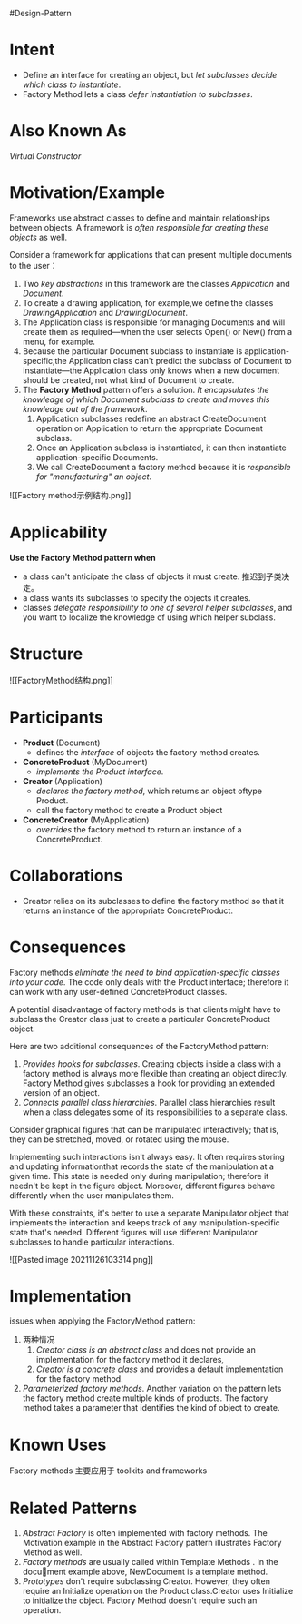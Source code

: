 #Design-Pattern
# Intent
- Define an interface for creating an object, but *let subclasses decide which class to instantiate*. 
- Factory Method lets a class *defer instantiation to subclasses*.

# Also Known As
*Virtual Constructor*

# Motivation/Example
Frameworks use abstract classes to define and maintain relationships between objects. A framework is *often responsible for creating these objects* as well. 

Consider a framework for applications that can present multiple documents to the user：
1. Two *key abstractions* in this framework are the classes *Application* and *Document*. 
2. To create a drawing application, for example,we define the classes *DrawingApplication* and *DrawingDocument*.
3. The Application class is responsible for managing Documents and will create them as required—when the user selects Open() or New() from a menu, for example.
4. Because the particular Document subclass to instantiate is application-specific,the Application class can't predict the subclass of Document to instantiate—the Application class only knows when a new document should be created, not what kind of Document to create. 
5. The **Factory Method** pattern offers a solution. *It encapsulates the knowledge of which Document subclass to create and moves this knowledge out of the framework*.
	1. Application subclasses redefine an abstract CreateDocument operation on Application to return the appropriate Document subclass.
	2. Once an Application subclass is instantiated, it can then instantiate application-specific Documents. 
	3. We call CreateDocument a factory method because it is *responsible for "manufacturing" an object*.

![[Factory method示例结构.png]]

# Applicability 
**Use the Factory Method pattern when** 
- a class can't anticipate the class of objects it must create. 推迟到子类决定。
- a class wants its subclasses to specify the objects it creates. 
- classes *delegate responsibility to one of several helper subclasses*, and you want to localize the knowledge of using which helper subclass.

# Structure
![[FactoryMethod结构.png]]

# Participants 
- **Product** (Document)
	- defines the *interface* of objects the factory method creates. 
- **ConcreteProduct** (MyDocument) 
	- *implements the Product interface*. 
- **Creator** (Application) 
	- *declares the factory method*, which returns an object oftype Product.
	- call the factory method to create a Product object
- **ConcreteCreator** (MyApplication) 
	- *overrides* the factory method to return an instance of a ConcreteProduct.

# Collaborations 
- Creator relies on its subclasses to define the factory method so that it returns an instance of the appropriate ConcreteProduct.

# Consequences 
Factory methods *eliminate the need to bind application-specific classes into your code*. The code only deals with the Product interface; therefore it can work with any user-defined ConcreteProduct classes.

A potential disadvantage of factory methods is that clients might have to subclass the Creator class just to create a particular ConcreteProduct object. 

Here are two additional consequences of the FactoryMethod pattern: 
1. *Provides hooks for subclasses*. Creating objects inside a class with a factory method is always more flexible than creating an object directly. Factory Method gives subclasses a hook for providing an extended version of an object. 
2. *Connects parallel class hierarchies*. Parallel class hierarchies result when a class delegates some of its responsibilities to a separate class.

Consider graphical figures that can be manipulated interactively; that is, they can be stretched, moved, or rotated using the mouse.

Implementing such interactions isn't always easy. It often requires storing and updating informationthat records the state of the manipulation at a given time. This state is needed only during manipulation; therefore it needn't be kept in the figure object. Moreover, different figures behave differently when the user manipulates them.

With these constraints, it's better to use a separate Manipulator object that implements the interaction and keeps track of any manipulation-specific state that's needed. Different figures will use different Manipulator subclasses to handle particular interactions.

![[Pasted image 20211126103314.png]]

# Implementation 
issues when applying the FactoryMethod pattern: 
1. 两种情况
	1. *Creator class is an abstract class* and does not provide an implementation for the factory method it declares, 
	2. *Creator is a concrete class* and provides a default implementation for the factory method. 
2. *Parameterized factory methods*. Another variation on the pattern lets the factory method create multiple kinds of products. The factory method takes a parameter that identifies the kind of object to create. 

# Known Uses
Factory methods 主要应用于 toolkits and frameworks

# Related Patterns
1. *Abstract Factory* is often implemented with factory methods. The Motivation example in the Abstract Factory pattern illustrates Factory Method as well. 
2. *Factory methods* are usually called within Template Methods . In the document example above, NewDocument is a template method. 
3. *Prototypes*  don't require subclassing Creator. However, they often require an Initialize operation on the Product class.Creator uses Initialize to initialize the object. Factory Method doesn't require such an operation.